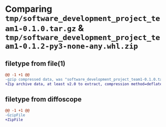 # Comparing `tmp/software_development_project_team1-0.1.0.tar.gz` & `tmp/software_development_project_team1-0.1.2-py3-none-any.whl.zip`

## filetype from file(1)

```diff
@@ -1 +1 @@
-gzip compressed data, was "software_development_project_team1-0.1.0.tar", last modified: Thu Apr 11 16:35:18 2024, max compression
+Zip archive data, at least v2.0 to extract, compression method=deflate
```

## filetype from diffoscope

```diff
@@ -1 +1 @@
-GzipFile
+ZipFile
```

